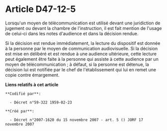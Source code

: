 # Article D47-12-5

Lorsqu'un moyen de télécommunication est utilisé devant une juridiction de jugement ou devant la chambre de l'instruction, il
est fait mention de l'usage de celui-ci dans les notes d'audience et dans la décision rendue.

Si la décision est rendue immédiatement, la lecture du dispositif est donnée à la personne par le moyen de communication
audiovisuelle. Si la décision est mise en délibéré et est rendue à une audience ultérieure, cette lecture peut également être
faite à la personne qui assiste à cette audience par un moyen de télécommunication ; à défaut, si la personne est détenue, la
décision lui est notifiée par le chef de l'établissement qui lui en remet une copie contre émargement.

**Liens relatifs à cet article**

	**Codifié par**:

	  - Décret n°59-322 1959-02-23

	**Créé par**:

	  - Décret n°2007-1620 du 15 novembre 2007 - art. 5 () JORF 17 novembre 2007

